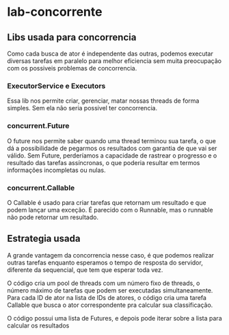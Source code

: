 # lab-concorrente

## Libs usada para concorrencia
Como cada busca de ator é independente das outras, podemos executar diversas tarefas em paralelo para melhor eficiencia sem muita preocupação com os possiveis problemas de concorrencia.

### ExecutorService e Executors
Essa lib nos permite criar, gerenciar, matar nossas threads de forma simples. Sem ela não seria possivel ter concorrencia.

### concurrent.Future
O future nos permite saber quando uma thread terminou sua tarefa, o que dá a possibilidade de pegarmos os resultados com garantia de que vai ser válido. Sem Future, perderíamos a capacidade de rastrear o progresso e o resultado das tarefas assíncronas, o que poderia resultar em termos informações incompletas ou nulas.

### concurrent.Callable
O Callable é usado para criar tarefas que retornam um resultado e que podem lançar uma exceção. É parecido com o Runnable, mas o runnable não pode retornar um resultado.


## Estrategia usada
A grande vantagem da concorrencia nesse caso, é que podemos realizar outras tarefas enquanto esperamos o tempo de resposta do servidor, diferente da sequencial, que tem que esperar toda vez.

O código cria um pool de threads com um número fixo de threads, o número máximo de tarefas que podem ser executadas simultaneamente.
Para cada ID de ator na lista de IDs de atores, o código cria uma tarefa Callable que busca o ator correspondente pra calcular sua classificação.

O código possui uma lista de Futures, e depois pode iterar sobre a lista para calcular os resultados
